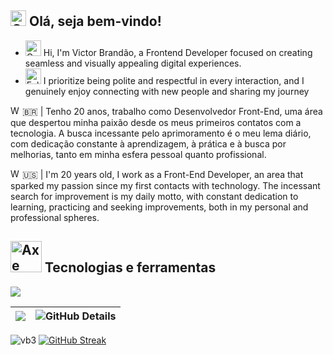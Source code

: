 ## <img src="https://raw.githubusercontent.com/Tarikul-Islam-Anik/Animated-Fluent-Emojis/master/Emojis/Smilies/Green%20Heart.png" alt="Green Heart" width="25" height="25" /> Olá, seja bem-vindo! 

- <img src="https://raw.githubusercontent.com/Tarikul-Islam-Anik/Animated-Fluent-Emojis/master/Emojis/Hand%20gestures/Call%20Me%20Hand%20Medium%20Skin%20Tone.png" alt="Call Me Hand Medium Skin Tone" width="25" height="25" /> Hi, I'm Victor Brandão, a Frontend Developer focused on creating seamless and visually appealing digital experiences. <br />
- <img src="https://raw.githubusercontent.com/Tarikul-Islam-Anik/Animated-Fluent-Emojis/master/Emojis/Hand%20gestures/Folded%20Hands%20Medium-Light%20Skin%20Tone.png" alt="Folded Hands Medium-Light Skin Tone" width="25" height="25" /> I prioritize being polite and respectful in every interaction, and I genuinely enjoy connecting with new people and sharing my journey

<img src="https://raw.githubusercontent.com/Tarikul-Islam-Anik/Animated-Fluent-Emojis/master/Emojis/Symbols/White%20Flag.png" alt="White Flag" width="15" height="15" /> 🇧🇷 | Tenho 20 anos, trabalho como Desenvolvedor Front-End, uma área que despertou minha paixão desde os meus primeiros contatos com a tecnologia. A busca incessante pelo aprimoramento é o meu lema diário, com dedicação constante à aprendizagem, à prática e à busca por melhorias, tanto em minha esfera pessoal quanto profissional.

<img src="https://raw.githubusercontent.com/Tarikul-Islam-Anik/Animated-Fluent-Emojis/master/Emojis/Symbols/White%20Flag.png" alt="White Flag" width="15" height="15" /> 🇺🇸 | I'm 20 years old, I work as a Front-End Developer, an area that sparked my passion since my first contacts with technology. The incessant search for improvement is my daily motto, with constant dedication to learning, practicing and seeking improvements, both in my personal and professional spheres.

## <img src="https://raw.githubusercontent.com/Tarikul-Islam-Anik/Animated-Fluent-Emojis/master/Emojis/Objects/Axe.png" alt="Axe" width="50" height="50" /> Tecnologias e ferramentas

<img src="https://skillicons.dev/icons?i=html,css,tailwind,bootstrap,sass,mui,js,jquery,ts,react,vue,pinia,vuetify,nodejs,nextjs,vite,figma,vscode,git,github,gitlab,netlify,wordpress,photoshop&theme=dark" /> 

![](http://github-profile-summary-cards.vercel.app/api/cards/most-commit-language?username=vbrand01&theme=dark) | ![GitHub Details](http://github-profile-summary-cards.vercel.app/api/cards/profile-details?username=vbrand01&theme=dark) 
 | ----------- | ----------- | 


 ![vb3](https://github.com/Vbrand01/Vbrand01/assets/105603692/83ad106f-bc79-447c-9582-6dbea39f18e3) </a>
[![GitHub Streak](https://github-readme-streak-stats.herokuapp.com?user=Vbrand01&theme=github-green-purple&hide_border=verdadeiro&date_format=j%2Fn%5B%2FY%5D&card_width=1200)](https://git.io/streak-stats)
